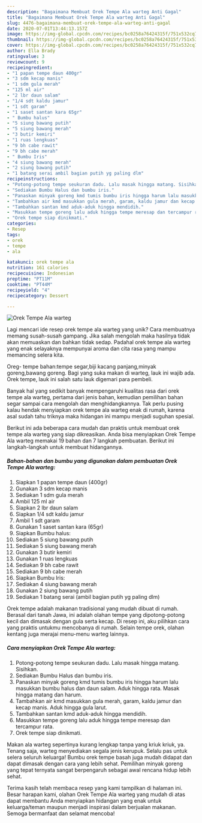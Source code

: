 ```yaml
---
description: "Bagaimana Membuat Orek Tempe Ala warteg Anti Gagal"
title: "Bagaimana Membuat Orek Tempe Ala warteg Anti Gagal"
slug: 4476-bagaimana-membuat-orek-tempe-ala-warteg-anti-gagal
date: 2020-07-01T13:44:13.157Z
image: https://img-global.cpcdn.com/recipes/bc0258a76424315f/751x532cq70/orek-tempe-ala-warteg-foto-resep-utama.jpg
thumbnail: https://img-global.cpcdn.com/recipes/bc0258a76424315f/751x532cq70/orek-tempe-ala-warteg-foto-resep-utama.jpg
cover: https://img-global.cpcdn.com/recipes/bc0258a76424315f/751x532cq70/orek-tempe-ala-warteg-foto-resep-utama.jpg
author: Ella Brady
ratingvalue: 3
reviewcount: 9
recipeingredient:
- "1 papan tempe daun 400gr"
- "3 sdm kecap manis"
- "1 sdm gula merah"
- "125 ml air"
- "2 lbr daun salam"
- "1/4 sdt kaldu jamur"
- "1 sdt garam"
- "1 saset santan kara 65gr"
- " Bumbu halus"
- "5 siung bawang putih"
- "5 siung bawang merah"
- "3 butir kemiri"
- "1 ruas lengkuas"
- "9 bh cabe rawit"
- "9 bh cabe merah"
- " Bumbu Iris"
- "4 siung bawang merah"
- "2 siung bawang putih"
- "1 batang serai ambil bagian putih yg paling dlm"
recipeinstructions:
- "Potong-potong tempe seukuran dadu. Lalu masak hingga matang. Sisihkan."
- "Sediakan Bumbu Halus dan bumbu iris."
- "Panaskan minyak goreng kmd tumis bumbu iris hingga harum lalu masukkan bumbu halus dan daun salam. Aduk hingga rata. Masak hingga matang dan harum."
- "Tambahkan air kmd masukkan gula merah, garam, kaldu jamur dan kecap manis. Aduk hingga gula larut."
- "Tambahkan santan kmd aduk-aduk hingga mendidih."
- "Masukkan tempe goreng lalu aduk hingga tempe meresap dan tercampur rata."
- "Orek tempe siap dinikmati."
categories:
- Resep
tags:
- orek
- tempe
- ala

katakunci: orek tempe ala 
nutrition: 161 calories
recipecuisine: Indonesian
preptime: "PT11M"
cooktime: "PT44M"
recipeyield: "4"
recipecategory: Dessert

---
```



![Orek Tempe Ala warteg](https://img-global.cpcdn.com/recipes/bc0258a76424315f/751x532cq70/orek-tempe-ala-warteg-foto-resep-utama.jpg)

Lagi mencari ide resep orek tempe ala warteg yang unik? Cara membuatnya memang susah-susah gampang. Jika salah mengolah maka hasilnya tidak akan memuaskan dan bahkan tidak sedap. Padahal orek tempe ala warteg yang enak selayaknya mempunyai aroma dan cita rasa yang mampu memancing selera kita.

Oreg- tempe bahan:tempe segar,biji kacang panjang,minyak goreng,bawang goreng. Bagi yang suka makan di warteg, lauk ini wajib ada. Orek tempe, lauk ini salah satu lauk digemari para pembeli.

Banyak hal yang sedikit banyak mempengaruhi kualitas rasa dari orek tempe ala warteg, pertama dari jenis bahan, kemudian pemilihan bahan segar sampai cara mengolah dan menghidangkannya. Tak perlu pusing kalau hendak menyiapkan orek tempe ala warteg enak di rumah, karena asal sudah tahu triknya maka hidangan ini mampu menjadi suguhan spesial.


Berikut ini ada beberapa cara mudah dan praktis untuk membuat orek tempe ala warteg yang siap dikreasikan. Anda bisa menyiapkan Orek Tempe Ala warteg memakai 19 bahan dan 7 langkah pembuatan. Berikut ini langkah-langkah untuk membuat hidangannya.

<!--inarticleads1-->

##### Bahan-bahan dan bumbu yang digunakan dalam pembuatan Orek Tempe Ala warteg:

1. Siapkan 1 papan tempe daun (400gr)
1. Gunakan 3 sdm kecap manis
1. Sediakan 1 sdm gula merah
1. Ambil 125 ml air
1. Siapkan 2 lbr daun salam
1. Siapkan 1/4 sdt kaldu jamur
1. Ambil 1 sdt garam
1. Gunakan 1 saset santan kara (65gr)
1. Siapkan  Bumbu halus:
1. Sediakan 5 siung bawang putih
1. Sediakan 5 siung bawang merah
1. Gunakan 3 butir kemiri
1. Gunakan 1 ruas lengkuas
1. Sediakan 9 bh cabe rawit
1. Sediakan 9 bh cabe merah
1. Siapkan  Bumbu Iris:
1. Sediakan 4 siung bawang merah
1. Gunakan 2 siung bawang putih
1. Sediakan 1 batang serai (ambil bagian putih yg paling dlm)


Orek tempe adalah makanan tradisional yang mudah dibuat di rumah. Berasal dari tanah Jawa, ini adalah olahan tempe yang dipotong-potong kecil dan dimasak dengan gula serta kecap. Di resep ini, aku pilihkan cara yang praktis untukmu mencobanya di rumah. Selain tempe orek, olahan kentang juga merajai menu-menu warteg lainnya. 

<!--inarticleads2-->

##### Cara menyiapkan Orek Tempe Ala warteg:

1. Potong-potong tempe seukuran dadu. Lalu masak hingga matang. Sisihkan.
1. Sediakan Bumbu Halus dan bumbu iris.
1. Panaskan minyak goreng kmd tumis bumbu iris hingga harum lalu masukkan bumbu halus dan daun salam. Aduk hingga rata. Masak hingga matang dan harum.
1. Tambahkan air kmd masukkan gula merah, garam, kaldu jamur dan kecap manis. Aduk hingga gula larut.
1. Tambahkan santan kmd aduk-aduk hingga mendidih.
1. Masukkan tempe goreng lalu aduk hingga tempe meresap dan tercampur rata.
1. Orek tempe siap dinikmati.


Makan ala warteg sepertinya kurang lengkap tanpa yang kriuk kriuk, ya. Tenang saja, warteg menyediakan segala jenis kerupuk. Selalu pas untuk selera seluruh keluarga! Bumbu orek tempe basah juga mudah didapat dan dapat dimasak dengan cara yang lebih sehat. Pemilihan minyak goreng yang tepat ternyata sangat berpengaruh sebagai awal rencana hidup lebih sehat. 

Terima kasih telah membaca resep yang kami tampilkan di halaman ini. Besar harapan kami, olahan Orek Tempe Ala warteg yang mudah di atas dapat membantu Anda menyiapkan hidangan yang enak untuk keluarga/teman maupun menjadi inspirasi dalam berjualan makanan. Semoga bermanfaat dan selamat mencoba!
